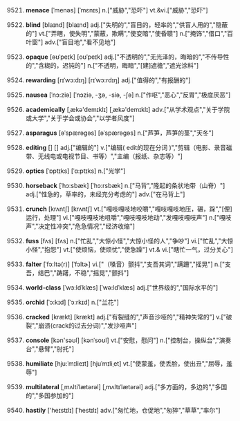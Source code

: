 9521. **menace**
[ˈmenəs]  [ˈmɛnɪs]
n.["威胁","恐吓"]  vt.&vi.["威胁","恐吓"]  

9522. **blind**
[blaɪnd]  [blaɪnd]
adj.["失明的","盲目的，轻率的","供盲人用的","隐蔽的"]  vt.["弄瞎，使失明","蒙蔽，欺瞒","使变暗","使昏聩"]  n.["掩饰","借口","百叶窗"]  adv.["盲目地","看不见地"]  

9523. **opaque**
[əʊˈpeɪk]  [oʊˈpeɪk]
adj.["不透明的","无光泽的，晦暗的","不传导性的","含糊的，迟钝的"]  n.["不透明，晦暗","[建]遮檐","遮光涂料"]  

9524. **rewarding**
[rɪˈwɔ:dɪŋ]  [rɪˈwɔ:rdɪŋ]
adj.["值得的","有报酬的"]  

9525. **nausea**
[ˈnɔ:ziə]  [ˈnɔziə, -ʒə, -siə, -ʃə]
n.["作呕","恶心","反胃","极度厌恶"]  

9526. **academically**
[ˌækə'demɪklɪ]  [ˌækə'demɪklɪ]
adv.["从学术观点","关于学院或大学","关于学会或协会","以学者风度"]  

9527. **asparagus**
[əˈspærəgəs]  [əˈspærəɡəs]
n.["芦笋，芦笋的茎","天冬"]  

9528. **editing**
[]  []
adj.["编辑的"]  v.["编辑( edit的现在分词 )","剪辑（电影、录音磁带、无线电或电视节目、书等）","主编（报纸、杂志等）"]  

9529. **optics**
[ˈɒptɪks]  [ˈɑ:ptɪks]
n.["光学"]  

9530. **horseback**
[ˈhɔ:sbæk]  [ˈhɔ:rsbæk]
n.["马背","隆起的条状地带（山脊）"]  adj.["性急的，草率的，未经充分考虑的"]  adv.["在马背上"]  

9531. **crunch**
[krʌntʃ]  [krʌntʃ]
vt.["嘎吱嘎吱地咬嚼","嘎吱嘎吱地压，碾，跺","[俚]运行，处理"]  vi.["嘎吱嘎吱地咀嚼","嘎吱嘎吱地动","发嘎吱嘎吱声"]  n.["嘎吱声","决定性冲突","危急情况","经济收缩"]  

9532. **fuss**
[fʌs]  [fʌs]
n.["忙乱","大惊小怪","大惊小怪的人","争吵"]  vi.["忙乱","大惊小怪","抱怨"]  vt.["使烦恼，使烦忧","使急躁"]  vt.& vi.["瞎忙一气，过分关心"]  

9533. **falter**
[ˈfɔ:ltə(r)]  [ˈfɔltɚ]
vi.["（嗓音）颤抖","支吾其词","蹒跚","摇晃"]  n.["支吾，结巴","踌躇，不稳","摇晃","颤抖"]  

9534. **world-class**
[ˈwɜ:ldˈklæs]  [ˈwə:ldˈklæs]
adj.["世界级的","国际水平的"]  

9535. **orchid**
[ˈɔ:kɪd]  [ˈɔ:rkɪd]
n.["兰花"]  

9536. **cracked**
[krækt]  [krækt]
adj.["有裂缝的","声音沙哑的","精神失常的"]  v.["破裂","崩溃(crack的过去分词)","发沙哑声"]  

9537. **console**
[kən'səʊl]  [kənˈsoʊl]
vt.["安慰，慰问"]  n.["控制台，操纵台","演奏台","悬臂","肘托"]  

9538. **humiliate**
[hju:ˈmɪlieɪt]  [hjuˈmɪliˌet]
vt.["使蒙羞，使丢脸，使出丑","屈辱，羞辱"]  

9539. **multilateral**
[ˌmʌltiˈlætərəl]  [ˌmʌltɪˈlætərəl]
adj.["多方面的，多边的","多国的","多国参加的"]  

9540. **hastily**
['heɪstɪlɪ]  [ˈhestɪlɪ]
adv.["匆忙地，仓促地","匆猝","草草","率尔"]  

